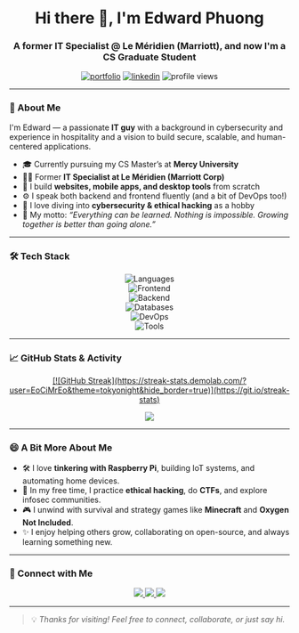 <!-- README.md for GitHub Profile -->

<h1 align="center">Hi there 👋, I'm Edward Phuong</h1>
<h3 align="center">A former IT Specialist @ Le Méridien (Marriott), and now I'm a CS Graduate Student</h3>

<p align="center">
  <a href="https://edwardphuong-portfolio.vercel.app/" target="_blank"><img src="https://img.shields.io/badge/Portfolio-Visit-0A66C2?style=for-the-badge&logo=vercel&logoColor=white" alt="portfolio" /></a>
  <a href="https://www.linkedin.com/in/phuluongphuong/" target="_blank"><img src="https://img.shields.io/badge/LinkedIn-Connect-0A66C2?style=for-the-badge&logo=linkedin&logoColor=white" alt="linkedin" /></a>
  <img src="https://komarev.com/ghpvc/?username=YourUsername&style=for-the-badge&color=blue" alt="profile views" />
</p>

---

### 🌟 About Me

I'm Edward — a passionate **IT guy** with a background in cybersecurity and experience in hospitality and a vision to build secure, scalable, and human-centered applications.

- 🎓 Currently pursuing my CS Master’s at **Mercy University**  
- 🧑‍💻 Former **IT Specialist at Le Méridien (Marriott Corp)**  
- 🧰 I build **websites, mobile apps, and desktop tools** from scratch  
- ⚙️ I speak both backend and frontend fluently (and a bit of DevOps too!)  
- 🔐 I love diving into **cybersecurity & ethical hacking** as a hobby  
- 💬 My motto: *“Everything can be learned. Nothing is impossible. Growing together is better than going alone.”*

---

### 🛠️ Tech Stack

<p align="center">
  <!-- Programming Languages -->
  <img src="https://skillicons.dev/icons?i=python,java,js,ts,swift,kotlin" alt="Languages" /><br>
  <!-- Frontend -->
  <img src="https://skillicons.dev/icons?i=react,nextjs,tailwind,html,css" alt="Frontend" /><br>
  <!-- Backend -->
  <img src="https://skillicons.dev/icons?i=django,nodejs,flask,express" alt="Backend" /><br>
  <!-- Database -->
  <img src="https://skillicons.dev/icons?i=postgres,mysql,mongodb,supabase" alt="Databases" /><br>
  <!-- DevOps -->
  <img src="https://skillicons.dev/icons?i=docker,git,github,vscode,vercel,linux" alt="DevOps" /><br>
  <!-- Other -->
  <img src="https://skillicons.dev/icons?i=raspberrypi,figma" alt="Tools" />
</p>

---

### 📈 GitHub Stats & Activity

<p align="center">
  <a href="https://git.io/streak-stats">
<!--     <img src="https://streak-stats.demolab.com?user=EoCiMrEo&theme=tokyonight&hide_border=true" /> -->
    [![GitHub Streak](https://streak-stats.demolab.com/?user=EoCiMrEo&theme=tokyonight&hide_border=true)](https://git.io/streak-stats)
  </a>
</p>

<p align="center">
  <a href="https://github.com/ashutosh00710/github-readme-activity-graph">
    <img src="https://github-readme-activity-graph.vercel.app/graph?username=EoCiMrEo&bg_color=1a1b27&color=9ae5ff&line=00cfff&point=ffffff&area=true&hide_border=true" />
  </a>
</p>

---

### 😄 A Bit More About Me

- 🛠 I love **tinkering with Raspberry Pi**, building IoT systems, and automating home devices.
- 🧠 In my free time, I practice **ethical hacking**, do **CTFs**, and explore infosec communities.
- 🎮 I unwind with survival and strategy games like **Minecraft** and **Oxygen Not Included**.
- ✨ I enjoy helping others grow, collaborating on open-source, and always learning something new.

---

### 🔗 Connect with Me

<p align="center">
  <a href="https://edwardphuong-portfolio.vercel.app/" target="_blank">
    <img src="https://img.shields.io/badge/Portfolio-000000?style=for-the-badge&logo=vercel&logoColor=white" />
  </a>
  <a href="https://www.linkedin.com/in/phuluongphuong/" target="_blank">
    <img src="https://img.shields.io/badge/LinkedIn-0077B5?style=for-the-badge&logo=linkedin&logoColor=white" />
  </a>
  <a href="mailto:your.email@example.com" target="_blank">
    <img src="https://img.shields.io/badge/Email-D14836?style=for-the-badge&logo=gmail&logoColor=white" />
  </a>
</p>

---

> 💡 *Thanks for visiting! Feel free to connect, collaborate, or just say hi.*
